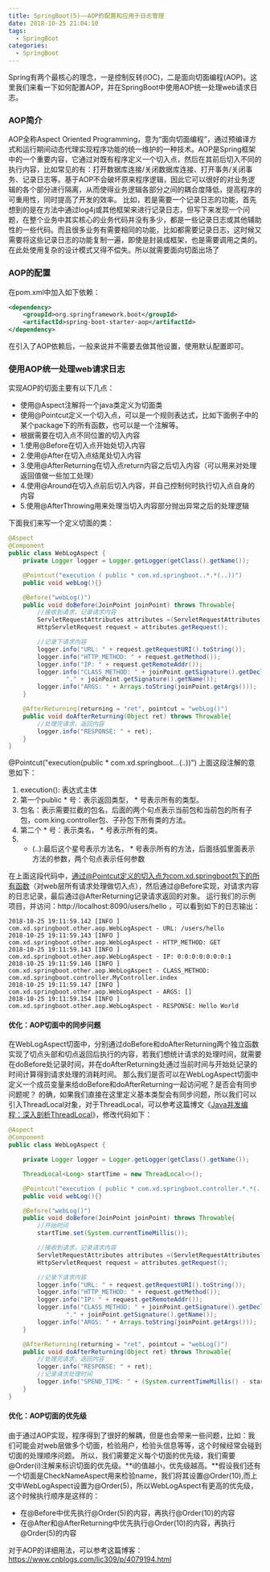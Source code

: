 ```yaml
---
title: SpringBoot(5)——AOP的配置和应用于日志管理
date: 2018-10-25 21:04:10
tags: 
  - SpringBoot
categories: 
  - SpringBoot
---
```


Spring有两个最核心的理念，一是控制反转(IOC)，二是面向切面编程(AOP)。这里我们来看一下如何配置AOP，并在SpringBoot中使用AOP统一处理web请求日志。
<!--more-->

### AOP简介
AOP全称Aspect Oriented Programming，意为“面向切面编程”，通过预编译方式和运行期间动态代理实现程序功能的统一维护的一种技术。AOP是Spring框架中的一个重要内容，它通过对既有程序定义一个切入点，然后在其前后切入不同的执行内容，比如常见的有：打开数据库连接/关闭数据库连接、打开事务/关闭事务、记录日志等。基于AOP不会破坏原来程序逻辑，因此它可以很好的对业务逻辑的各个部分进行隔离，从而使得业务逻辑各部分之间的耦合度降低，提高程序的可重用性，同时提高了开发的效率。
比如，若是需要一个记录日志的功能，首先想到的是在方法中通过log4j或其他框架来进行记录日志，但写下来发现一个问题，在整个业务中其实核心的业务代码并没有多少，都是一些记录日志或其他辅助性的一些代码。而且很多业务有需要相同的功能，比如都需要记录日志，这时候又需要将这些记录日志的功能复制一遍，即使是封装成框架，也是需要调用之类的。在此处使用复杂的设计模式又得不偿失。所以就需要面向切面出场了

### AOP的配置
在pom.xml中加入如下依赖：
```xml
<dependency>
    <groupId>org.springframework.boot</groupId>
    <artifactId>spring-boot-starter-aop</artifactId>
</dependency>
```
在引入了AOP依赖后，一般来说并不需要去做其他设置，使用默认配置即可。
### 使用AOP统一处理web请求日志
实现AOP的切面主要有以下几点：
- 使用@Aspect注解将一个java类定义为切面类
- 使用@Pointcut定义一个切入点，可以是一个规则表达式，比如下面例子中的某个package下的所有函数，也可以是一个注解等。
- 根据需要在切入点不同位置的切入内容
- 1.使用@Before在切入点开始处切入内容
- 2.使用@After在切入点结尾处切入内容
- 3.使用@AfterReturning在切入点return内容之后切入内容（可以用来对处理返回值做一些加工处理）
- 4.使用@Around在切入点前后切入内容，并自己控制何时执行切入点自身的内容
- 5.使用@AfterThrowing用来处理当切入内容部分抛出异常之后的处理逻辑

下面我们来写一个定义切面的类：
```java
@Aspect
@Component
public class WebLogAspect {
    private Logger logger = Logger.getLogger(getClass().getName());

    @Pointcut("execution ( public * com.xd.springboot..*.*(..))")
    public void webLog(){}

    @Before("webLog()")
    public void doBefore(JoinPoint joinPoint) throws Throwable{
        //接收到请求，记录请求内容
        ServletRequestAttributes attributes =(ServletRequestAttributes) RequestContextHolder.getRequestAttributes();
        HttpServletRequest request = attributes.getRequest();

        //记录下请求内容
        logger.info("URL: " + request.getRequestURI().toString());
        logger.info("HTTP_METHOD: " + request.getMethod());
        logger.info("IP: " + request.getRemoteAddr());
        logger.info("CLASS_METHOD: " + joinPoint.getSignature().getDeclaringTypeName() +
                "." + joinPoint.getSignature().getName());
        logger.info("ARGS: " + Arrays.toString(joinPoint.getArgs()));
    }

    @AfterReturning(returning = "ret", pointcut = "webLog()")
    public void doAfterReturning(Object ret) throws Throwable{
        //处理完请求，返回内容
        logger.info("RESPONSE: " + ret);
    }
}
```

@Pointcut("execution(public * com.xd.springboot..*.*(..))")
上面这段注解的意思如下：
1) execution(): 表达式主体
2) 第一个public * 号：表示返回类型， * 号表示所有的类型。
3) 包名：表示需要拦截的包名，后面的两个句点表示当前包和当前包的所有子包，com.king.controller包、子孙包下所有类的方法。
4) 第二个 * 号：表示类名， * 号表示所有的类。
5) * (..):最后这个星号表示方法名， * 号表示所有的方法，后面括弧里面表示方法的参数，两个句点表示任何参数

在上面这段代码中，通过@Pointcut定义的切入点为com.xd.springboot包下的所有函数（对web层所有请求处理做切入点），然后通过@Before实现，对请求内容的日志记录，最后通过@AfterReturning记录请求返回的对象。
运行我们的示例项目，并访问：http://localhost:8090/users/hello ，可以看到如下的日志输出：
```
2018-10-25 19:11:59.142 [INFO ] com.xd.springboot.other.aop.WebLogAspect - URL: /users/hello
2018-10-25 19:11:59.143 [INFO ] com.xd.springboot.other.aop.WebLogAspect - HTTP_METHOD: GET
2018-10-25 19:11:59.143 [INFO ] com.xd.springboot.other.aop.WebLogAspect - IP: 0:0:0:0:0:0:0:1
2018-10-25 19:11:59.146 [INFO ] com.xd.springboot.other.aop.WebLogAspect - CLASS_METHOD: com.xd.springboot.controller.MyController.index
2018-10-25 19:11:59.147 [INFO ] com.xd.springboot.other.aop.WebLogAspect - ARGS: []
2018-10-25 19:11:59.154 [INFO ] com.xd.springboot.other.aop.WebLogAspect - RESPONSE: Hello World
```

#### 优化：AOP切面中的同步问题
在WebLogAspect切面中，分别通过doBefore和doAfterReturning两个独立函数实现了切点头部和切点返回后执行的内容，若我们想统计请求的处理时间，就需要在doBefore处记录时间，并在doAfterReturning处通过当前时间与开始处记录的时间计算得到请求处理的消耗时间。
那么我们是否可以在WebLogAspect切面中定义一个成员变量来给doBefore和doAfterReturning一起访问呢？是否会有同步问题呢？
的确，如果我们直接在这里定义基本类型会有同步问题，所以我们可以引入ThreadLocal对象，对于ThreadLocal，可以参考这篇博文《[Java并发编程：深入剖析ThreadLocal](http://www.cnblogs.com/dolphin0520/p/3920407.html "Java并发编程：深入剖析ThreadLocal")》，修改代码如下：
```java
@Aspect
@Component
public class WebLogAspect {

    private Logger logger = Logger.getLogger(getClass().getName());

    ThreadLocal<Long> startTime = new ThreadLocal<>();

    @Pointcut("execution ( public * com.xd.springboot.controller.*.*(..))")
    public void webLog(){}

    @Before("webLog()")
    public void doBefore(JoinPoint joinPoint) throws Throwable{
        //开始时间
        startTime.set(System.currentTimeMillis());

        //接收到请求，记录请求内容
        ServletRequestAttributes attributes =(ServletRequestAttributes) RequestContextHolder.getRequestAttributes();
        HttpServletRequest request = attributes.getRequest();

        //记录下请求内容
        logger.info("URL: " + request.getRequestURI().toString());
        logger.info("HTTP_METHOD: " + request.getMethod());
        logger.info("IP: " + request.getRemoteAddr());
        logger.info("CLASS_METHOD: " + joinPoint.getSignature().getDeclaringTypeName() +
                "." + joinPoint.getSignature().getName());
        logger.info("ARGS: " + Arrays.toString(joinPoint.getArgs()));
    }

    @AfterReturning(returning = "ret", pointcut = "webLog()")
    public void doAfterReturning(Object ret) throws Throwable{
        //处理完请求，返回内容
        logger.info("RESPONSE: " + ret);
        //记录请求处理时间
        logger.info("SPEND_TIME: " + (System.currentTimeMillis() - startTime.get()));
    }
}
```

#### 优化：AOP切面的优先级
由于通过AOP实现，程序得到了很好的解耦，但是也会带来一些问题，比如：我们可能会对web层做多个切面，检验用户，检验头信息等等，这个时候经常会碰到切面的处理顺序问题。
所以，我们需要定义每个切面的优先级，我们需要@Order(i)注解来标识切面的优先级。**i的值越小，优先级越高。**假设我们还有一个切面是CheckNameAspect用来检验name，我们将其设置@Order(10),而上文中WebLogAspect设置为@Order(5)，所以WebLogAspect有更高的优先级，这个时候执行顺序是这样的：
- 在@Before中优先执行@Order(5)的内容，再执行@Order(10)的内容
- 在@After和@AfterReturning中优先执行@Order(10)的内容，再执行@Order(5)的内容

对于AOP的详细用法，可以参考这篇博客：https://www.cnblogs.com/lic309/p/4079194.html